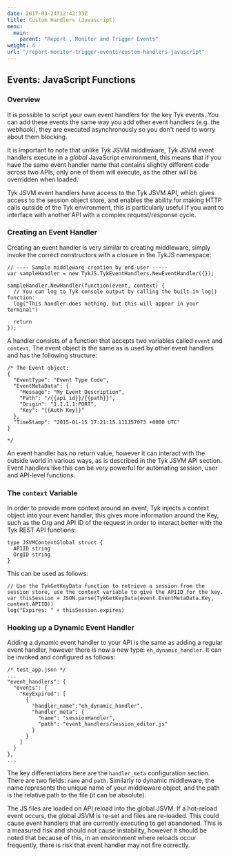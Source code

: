 ```yaml
---
date: 2017-03-24T12:42:33Z
title: Custom Handlers (Javascript)
menu:
  main:
    parent: "Report , Monitor and Trigger Events"
weight: 4
url: "/report-monitor-trigger-events/custom-handlers-javascript"
---
```


## Events: JavaScript Functions

### Overview

It is possible to script your own event handlers for the key Tyk events. You can add these events the same way you add other event handlers (e.g. the webhook), they are executed asynchronously so you don't need to worry about them blocking.

It is important to note that unlike Tyk JSVM middleware, Tyk JSVM event handlers execute in a *global* JavaScript environment, this means that if you have the same event handler name that contains slightly different code across two APIs, only one of them will execute, as the other will be overridden when loaded.

Tyk JSVM event handlers have access to the Tyk JSVM API, which gives access to the session object store, and enables the ability for making HTTP calls outside of the Tyk environment, this is particularly useful if you want to interface with another API with a complex request/response cycle.

### Creating an Event Handler

Creating an event handler is very similar to creating middleware, simply invoke the correct constructors with a closure in the TykJS namespace:

```
// ---- Sample middleware creation by end-user -----
var sampleHandler = new TykJS.TykEventHandlers.NewEventHandler({});

sampleHandler.NewHandler(function(event, context) {
  // You can log to Tyk console output by calling the built-in log() function:
  log("This handler does nothing, but this will appear in your terminal")

  return
});
```

A handler consists of a function that accepts two variables called `event` and `context`. The event object is the same as is used by other event handlers and has the following structure:

```
/* The Event object:
{
  "EventType": "Event Type Code",
  "EventMetaData": {
    "Message": "My Event Description",
    "Path": "/{{api_id}}/{{path}}",
    "Origin": "1.1.1.1:PORT",
    "Key": "{{Auth Key}}"
  },
  "TimeStamp": "2015-01-15 17:21:15.111157073 +0000 UTC"
}

*/
```

An event handler has no return value, however it can interact with the outside world in various ways, as is described in the Tyk JSVM API section. Event handlers like this can be very powerful for automating session, user and API-level functions.

### The `context` Variable

In order to provide more context around an event, Tyk injects a context object into your event handler, this gives more information around the Key, such as the Org and API ID of the request in order to interact better with the Tyk REST API functions:

```
type JSVMContextGlobal struct {
  APIID string
  OrgID string
}
```

This can be used as follows:

```
// Use the TykGetKeyData function to retrieve a session from the session store, use the context variable to give the APIID for the key.
var thisSession = JSON.parse(TykGetKeyData(event.EventMetaData.Key, context.APIID))
log("Expires: " + thisSession.expires)
```

### Hooking up a Dynamic Event Handler

Adding a dynamic event handler to your API is the same as adding a regular event handler, however there is now a new type: `eh_dynamic_handler`. It can be invoked and configured as follows:

```
/* test_app.json */
...
"event_handlers": {
  "events": {
    "KeyExpired": [
      {
        "handler_name":"eh_dynamic_handler",
        "handler_meta": {
          "name": "sessionHandler",
          "path": "event_handlers/session_editor.js"
        }
      }
    ]
  }
},
...
```

The key differentiators here are the `handler_meta` configuration section. There are two fields: `name` and `path`. Similarly to dynamic middleware, the name represents the unique name of your middleware object, and the path is the relative path to the file (it can be absolute).

The JS files are loaded on API reload into the global JSVM. If a hot-reload event occurs, the global JSVM is re-set and files are re-loaded. This could cause event handlers that are currently executing to get abandoned. This is a measured risk and should not cause instability, however it should be noted that because of this, in an environment where reloads occur frequently, there is risk that event handler may not fire correctly.

